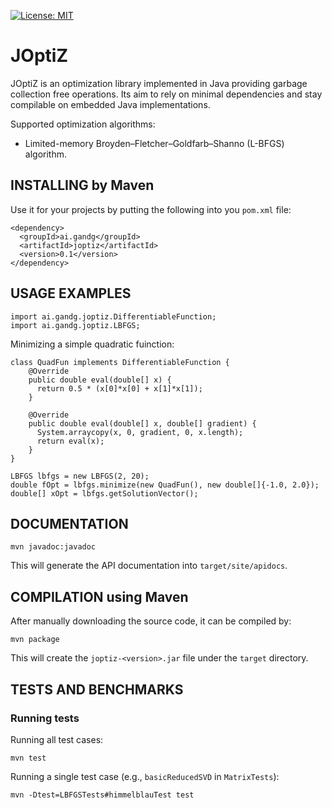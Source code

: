 [![License: MIT](https://img.shields.io/badge/License-MIT-yellow.svg)](https://opensource.org/licenses/MIT)

# JOptiZ

JOptiZ is an optimization library implemented in Java providing garbage collection free operations.
Its aim to rely on minimal dependencies and stay compilable on embedded Java implementations.

Supported optimization algorithms:

  - Limited-memory Broyden–Fletcher–Goldfarb–Shanno (L-BFGS) algorithm.

## INSTALLING by Maven

  Use it for your projects by putting the following into you `pom.xml` file:

  ```
  <dependency>
    <groupId>ai.gandg</groupId>
    <artifactId>joptiz</artifactId>
    <version>0.1</version>
  </dependency>
  ```

## USAGE EXAMPLES

  ```
  import ai.gandg.joptiz.DifferentiableFunction;
  import ai.gandg.joptiz.LBFGS;
  ```

  Minimizing a simple quadratic fuinction:

  ```
  class QuadFun implements DifferentiableFunction {
      @Override
      public double eval(double[] x) {
        return 0.5 * (x[0]*x[0] + x[1]*x[1]);
      }

      @Override
      public double eval(double[] x, double[] gradient) {
        System.arraycopy(x, 0, gradient, 0, x.length);
        return eval(x);
      }
  }

  LBFGS lbfgs = new LBFGS(2, 20);
  double fOpt = lbfgs.minimize(new QuadFun(), new double[]{-1.0, 2.0});
  double[] xOpt = lbfgs.getSolutionVector();
  ```

## DOCUMENTATION

  ```
  mvn javadoc:javadoc
  ```

  This will generate the API documentation into `target/site/apidocs`.

## COMPILATION using Maven

  After manually downloading the source code, it can be compiled by: 

  ```
  mvn package
  ```

  This will create the `joptiz-<version>.jar` file under the `target` directory.

## TESTS AND BENCHMARKS

### Running tests

  Running all test cases:

  ```
  mvn test
  ```

  Running a single test case (e.g., `basicReducedSVD` in `MatrixTests`):

  ```
  mvn -Dtest=LBFGSTests#himmelblauTest test
  ```


